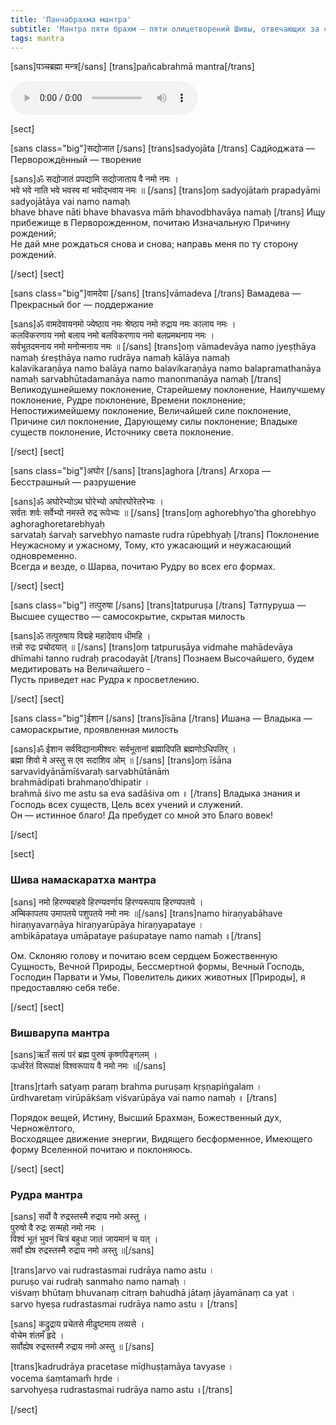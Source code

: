```yaml
---
title: 'Панчабрахма мантра'
subtitle: 'Мантра пяти брахм — пяти олицетворений Шивы, отвечающих за создание, поддержание, разрушение Вселенной, а также сокрытие и раскрытие своей истинной природы в ней. '
tags: mantra
---
```


[sans]पञ्चब्रह्मा मन्त्र[/sans]
[trans]pañcabrahmā mantra[/trans]

![Uma Mohan](./mohan.mp3)

[sect]

[sans class="big"]सद्योजात [/sans]
[trans]sadyojāta [/trans]
Садйоджата — Перворождённый — творение

[sans]ॐ सद्योजातं प्रपद्यामि सद्योजाताय वै नमो नमः ।   
भवे भवे नाति भवे भवस्व मां भवोद्भवाय नमः ॥ [/sans]
[trans]оṃ sadyojātaṁ prapadyāmi sadyojātāya vai namo namaḥ     
bhave bhave nāti bhave bhavasva māṁ bhavodbhavāya namaḥ [/trans]
Ищу прибежище в Перворожденном, почитаю Изначальную Причину рождений;    
Не дай мне рождаться снова и снова; направь меня по ту сторону рождений.


[/sect] [sect]

[sans class="big"]वामदेवा [/sans]
[trans]vāmadeva [/trans]
Вамадева — Прекрасный бог — поддержание

[sans]ॐ वामदेवायनमो ज्येष्ठाय नमः श्रेष्ठाय नमो रुद्राय नमः कालाय नमः ।    
कलविकरणाय नमो बलाय नमो बलविकरणाय नमो बलप्रमथनाय नमः ।   
सर्वभूतदमनाय नमो मनोन्मनाय नमः ॥ [/sans]
[trans]oṃ vāmadevāya namo jyeṣṭhāya namaḥ śreṣṭhāya namo rudrāya namaḥ kālāya namaḥ   
kalavikaraṇāya namo balāya namo balavikaraṇāya namo balapramathanāya namaḥ
sarvabhūtadamanāya namo manonmanāya namaḥ [/trans]
Великодушнейшему поклонение, Старейшему поклонение, Наилучшему поклонение, Рудре поклонение, Времени поклонение;    
Непостижимейшему поклонение, Величайшей силе поклонение, Причине сил поклонение, Дарующему силы поклонение; Владыке существ поклонение, Источнику света поклонение.   

[/sect] [sect]

[sans class="big"]अघोर [/sans]
[trans]aghora [/trans]
Агхора — Бесстрашный — разрушение

[sans]ॐ अघोरेभ्योऽथ घोरेभ्यो अघोरघोरेतरेभ्यः ।    
सर्वतः शर्वः सर्वेभ्यो नमस्ते रुद्र रूपेभ्यः ॥ [/sans]
[trans]oṃ aghorebhyo’tha ghorebhyo aghoraghoretarebhyaḥ    
sarvataḥ śarvaḥ sarvebhyo namaste rudra rūpebhyaḥ [/trans]
Поклонение Неужасному и ужасному, Тому, кто ужасающий и неужасающий одновременно.    
Всегда и везде, о Шарва, почитаю Рудру во всех его формах.

[/sect] [sect]

[sans class="big"] तत्पुरुषा [/sans]
[trans]tatpuruṣa [/trans]
Татпуруша — Высшее существо — самосокрытие, скрытая милость

[sans]ॐ तत्पुरुषाय विद्महे महादेवाय धीमहि ।    
तन्नो रुद्रः प्रचोदयात् ॥  [/sans]
[trans]oṃ tatpuruṣāya vidmahe mahādevāya dhīmahi
tanno rudraḥ pracodayāt [/trans]
Познаем Высочайшего, будем медитировать на Величайшего -   
Пусть приведет нас Рудра к просветлению.

[/sect] [sect]

[sans class="big"]ईशान [/sans]
[trans]īsāna [/trans]
Ишана — Владыка — самораскрытие, проявленная милость

[sans]ॐ ईशान सर्वविद्यानामीश्वरः सर्वभूतानां ब्रह्मादिपति ब्रह्मणोऽधिपतिर् ।   
ब्रह्मा शिवो मे अस्तु स एव सदाशिव ओम् ॥ [/sans]
[trans]oṃ īśāna sarvavidyānāmīśvaraḥ sarvabhūtānāṁ   
brahmādipati brahmaṇo’dhipatir ।    
brahmā śivo me astu sa eva sadāśiva om ॥ [/trans]
Владыка знания и Господь всех существ, Цель всех учений и служений.    
Он — истинное благо! Да пребудет со мной это Благо вовек!

[/sect]

[sect]

### Шива намаскаратха мантра
[sans] नमो हिरण्यबाहवे  हिरण्यवर्णाय  हिरण्यरूपाय  हिरण्यपतये ।    
अम्बिकापतय  उमापतये  पशुपतये नमो नमः  ॥[/sans]
[trans]namo hiraṇyabāhave hiraṇyavarṇāya hiraṇyarūpāya hiraṇyapataye ।     
ambikāpataya umāpataye paśupataye namo namaḥ ॥[/trans]

Ом. Склоняю голову и почитаю всем сердцем Божественную Сущность, Вечной Природы, Бессмертной формы, Вечный Господь, Господин Парвати и Умы, Повелитель диких животных [Природы], я предоставляю себя тебе.

[/sect] [sect]

### Вишварупа мантра

[sans]ऋतँ सत्यं परं ब्रह्म पुरुषं कृष्णपिङ्गलम् ।    
ऊर्ध्वरेतं विरूपाक्षं विश्वरूपाय वै नमो नमः ॥[/sans]

[trans]ṛtam̐ satyaṃ paraṃ brahma puruṣaṃ kṛṣṇapiṅgalam ।     
ūrdhvaretaṃ virūpākśaṃ viśvarūpāya vai namo namaḥ ॥ [/trans]

Порядок вещей, Истину, Высший Брахман, Божественный дух, Черножёлтого,    
Восходящее движение энергии, Видящего бесформенное, Имеющего форму Вселенной почитаю и поклоняюсь.

[/sect] [sect]

### Рудра мантра

[sans] सर्वो वै रुद्रस्तस्मै रुद्राय नमो अस्तु ।     
पुरुषो वै रुद्रः सन्महो नमो नमः ।    
विश्वं भूतं भुवनं चित्रं बहुधा जातं जायमानं च यत् ।   
सर्वो ह्येष रुद्रस्तस्मै रुद्राय नमो अस्तु ॥[/sans]

[trans]arvo vai rudrastasmai rudrāya namo astu ।       
puruṣo vai rudraḥ sanmaho namo namaḥ ।     
viśvaṃ bhūtaṃ bhuvanaṃ citraṃ bahudhā jātaṃ jāyamānaṃ ca yat ।    
sarvo hyeṣa rudrastasmai rudrāya namo astu ॥ [/trans]

[sans] कद्रुद्राय प्रचेतसे मीढुष्टमाय तव्यसे ।      
वोचेम शंतमँ हृदे ।    
सर्वोह्येष रुद्रस्तस्मै रुद्राय नमो अस्तु ॥ [/sans]

[trans]kadrudrāya pracetase mīḍhuṣṭamāya tavyase ।     
  vocema śaṃtamam̐ hṛde ।     
sarvohyeṣa rudrastasmai rudrāya namo astu ॥[/trans]


[/sect]

